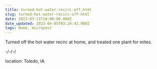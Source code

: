 ```yaml
---
title: turned-hot-water-recirc-off.html
slug: turned-hot-water-recirc-off-html
date: 2023-03-11T18:00:00.000Z
date_updated: 2023-04-05T03:24:42.000Z
tags: Home, micropost
---
```


Turned off the hot water recirc at home, and treated one plant for mites.

-/-/-/

location: Toledo, IA
